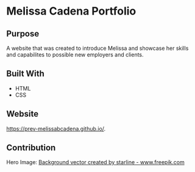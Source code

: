 # Melissa Cadena Portfolio

## Purpose
A website that was created to introduce Melissa and showcase her skills and capabilites to possible new employers and clients. 

## Built With
- HTML
- CSS

## Website
https://prev-melissabcadena.github.io/.

## Contribution
Hero Image:
 <a href="https://www.freepik.com/free-photos-vectors/background">Background vector created by starline - www.freepik.com</a>
